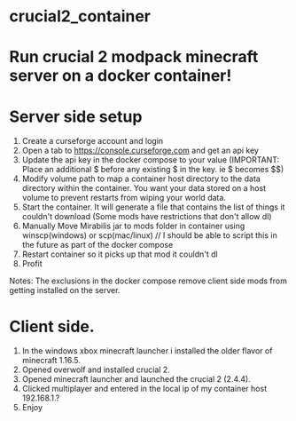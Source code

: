 # crucial2_container
# Run crucial 2 modpack minecraft server on a docker container!

# Server side setup
1) Create a curseforge account and login
2) Open a tab to https://console.curseforge.com and get an api key
3) Update the api key in the docker compose to your value (IMPORTANT: Place an additional $ before any existing $ in the key. ie $ becomes $$)
4) Modify volume path to map a container host directory to the data directory within the container. You want your data stored on a host volume to prevent restarts from wiping your world data.
5) Start the container. It will generate a file that contains the list of things it couldn't download (Some mods have restrictions that don't allow dl)
6) Manually Move Mirabilis jar to mods folder in container using winscp(windows) or scp(mac/linux) // I should be able to script this in the future as part of the docker compose
7) Restart container so it picks up that mod it couldn't dl
8) Profit

Notes: The exclusions in the docker compose remove client side mods from getting installed on the server.



# Client side. 
1) In the windows xbox minecraft launcher i installed the older flavor of minecraft 1.16.5.
2) Opened overwolf and installed crucial 2.
3) Opened minecraft launcher and launched the crucial 2 (2.4.4).
4) Clicked multiplayer and entered in the local ip of my container host 192.168.1.?
5) Enjoy
